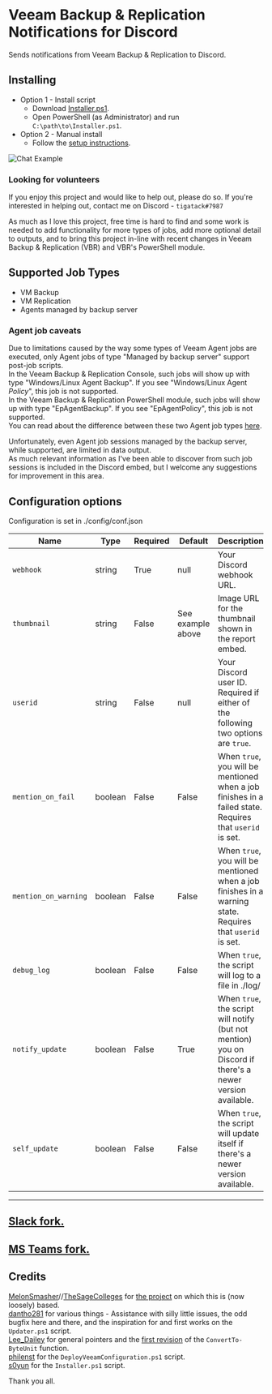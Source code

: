 # Veeam Backup & Replication Notifications for Discord

Sends notifications from Veeam Backup & Replication to Discord.

## Installing

* Option 1 - Install script
  * Download [Installer.ps1](Installer.ps1).
  * Open PowerShell (as Administrator) and run `C:\path\to\Installer.ps1`.
* Option 2 - Manual install
  * Follow the [setup instructions](https://blog.tiga.tech/veeam-b-r-notifications-in-discord/).

![Chat Example](https://github.com/tigattack/VeeamDiscordNotifications/blob/master/asset/example.png)

### Looking for volunteers

If you enjoy this project and would like to help out, please do so. If you're interested in helping out, contact me on Discord - `tigatack#7987`

As much as I love this project, free time is hard to find and some work is needed to add functionality for more types of jobs, add more optional detail to outputs, and to bring this project in-line with recent changes in Veeam Backup & Replication (VBR) and VBR's PowerShell module.

## Supported Job Types

* VM Backup
* VM Replication
* Agents managed by backup server

### Agent job caveats

Due to limitations caused by the way some types of Veeam Agent jobs are executed, only Agent jobs of type "Managed by backup server" support post-job scripts.  
In the Veeam Backup & Replication Console, such jobs will show up with type "Windows/Linux Agent Backup". If you see "Windows/Linux Agent _Policy_", this job is not supported.  
In the Veeam Backup & Replication PowerShell module, such jobs will show up with type "EpAgentBackup". If you see "EpAgentPolicy", this job is not supported.  
You can read about the difference between these two Agent job types [here](https://helpcenter.veeam.com/docs/backup/agents/agent_job_protection_mode.html?ver=110#selecting-job-mode).

Unfortunately, even Agent job sessions managed by the backup server, while supported, are limited in data output.  
  As much relevant information as I've been able to discover from such job sessions is included in the Discord embed, but I welcome any suggestions for improvement in this area.

## Configuration options

Configuration is set in ./config/conf.json

| Name                 | Type    | Required | Default           | Description                                                                                                |
|--------------------- |-------- |--------- |------------------ | ---------------------------------------------------------------------------------------------------------- |
| `webhook`            | string  | True     | null              | Your Discord webhook URL.                                                                                  |
| `thumbnail`          | string  | False    | See example above | Image URL for the thumbnail shown in the report embed.                                                     |
| `userid`             | string  | False    | null              | Your Discord user ID. Required if either of the following two options are `true`.                          |
| `mention_on_fail`    | boolean | False    | False             | When `true`, you will be mentioned when a job finishes in a failed state. Requires that `userid` is set.   |
| `mention_on_warning` | boolean | False    | False             | When `true`, you will be mentioned when a job finishes in a warning state. Requires that `userid` is set.  |
| `debug_log`          | boolean | False    | False             | When `true`, the script will log to a file in ./log/                                                       |
| `notify_update`      | boolean | False    | True              | When `true`, the script will notify (but not mention) you on Discord if there's a newer version available. |
| `self_update`        | boolean | False    | False             | When `true`, the script will update itself if there's a newer version available.                           |

---

## [Slack fork.](https://github.com/tigattack/VeeamSlackNotifications)

## [MS Teams fork.](https://github.com/tigattack/VeeamTeamsNotifications)

## Credits

[MelonSmasher](https://github.com/MelonSmasher)//[TheSageColleges](https://github.com/TheSageColleges) for [the project](https://github.com/TheSageColleges/VeeamSlackNotifications) on which this is (now loosely) based.  
[dantho281](https://github.com/dantho281) for various things - Assistance with silly little issues, the odd bugfix here and there, and the inspiration for and first works on the `Updater.ps1` script.  
[Lee_Dailey](https://reddit.com/u/Lee_Dailey) for general pointers and the [first revision](https://pastebin.com/srN5CKty) of the `ConvertTo-ByteUnit` function.  
[philenst](https://github.com/philenst) for the `DeployVeeamConfiguration.ps1` script.  
[s0yun](https://github.com/s0yun) for the `Installer.ps1` script.

Thank you all.

